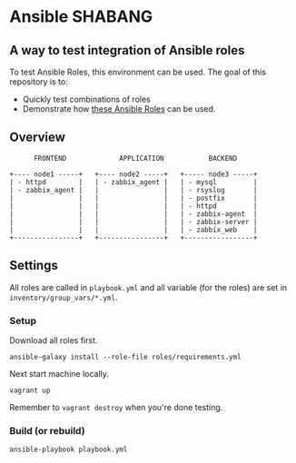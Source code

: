 # Ansible SHABANG

## A way to test integration of Ansible roles

To test Ansible Roles, this environment can be used. The goal of this repository is to:
- Quickly test combinations of roles
- Demonstrate how [these Ansible Roles](https://robertdebock.nl) can be used.

## Overview

```text
      FRONTEND             APPLICATION           BACKEND

+---- node1 -----+   +---- node2 -----+   +----- node3 -----+
| - httpd        |   | - zabbix_agent |   | - mysql         |
| - zabbix_agent |   |                |   | - rsyslog       |
|                |   |                |   | - postfix       |
|                |   |                |   | - httpd         |
|                |   |                |   | - zabbix-agent  |
|                |   |                |   | - zabbix-server |
|                |   |                |   | - zabbix_web    |
+----------------+   +----------------+   +-----------------+
```

## Settings

All roles are called in `playbook.yml` and all variable (for the roles) are set in `inventory/group_vars/*.yml`.

### Setup

Download all roles first.

```
ansible-galaxy install --role-file roles/requirements.yml
```

Next start machine locally.

```
vagrant up
```

Remember to `vagrant destroy` when you're done testing.

### Build (or rebuild)

```
ansible-playbook playbook.yml
```
